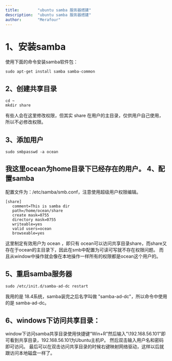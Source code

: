 ```yaml
---
title:        "ubuntu samba 服务器搭建"
description:  "ubuntu samba 服务器搭建"
author:       "Merafour"
---
```


1、安装samba
============
使用下面的命令安装samba软件包：
~~~
sudo apt-get install samba samba-common
~~~
2、创建共享目录
------------
~~~
cd ~
mkdir share
~~~
有些人会在这里修改权限，但其实 share 在用户的主目录，仅供用户自己使用，所以不必修改权限。

3、添加用户
------------
~~~
sudo smbpasswd -a ocean
~~~
我这里ocean为home目录下已经存在的用户。
4、配置samba
------------
配置文件为：/etc/samba/smb.conf，注意使用超级用户权限编辑。
~~~
[share]
   comment=This is samba dir
   path=/home/ocean/share
   create mask=0755
   directory mask=0755
   writeable=yes
   valid users=ocean
   browseable=yes
~~~
这里制定有效用户为 ocean ，即只有 ocean可以访问共享目录share，而share又存在于ocean的主目录下，因此在smb中配置为可读可写就不存在权限问题。
而且从window中操作就会像在本地操作一样所有的权限都是ocean这个用户的。

5、重启samba服务器
------------
~~~
sudo /etc/init.d/samba-ad-dc restart
~~~
我用的是 18.4系统，samba装完之后名字叫做 "samba-ad-dc"，所以命令中使用的是 samba-ad-dc。

6、windows下访问共享目录：
------------
window下访问samba共享目录使用快捷键“Win+R”然后输入"\\192.168.56.101"即可看到共享目录，192.168.56.101为Ubuntu主机IP。
然后双击输入用户名和密码即可访问。
最后可以在双击访问共享目录的时候右键映射网络驱动，这样以后就跟访问本地磁盘一样了。 

